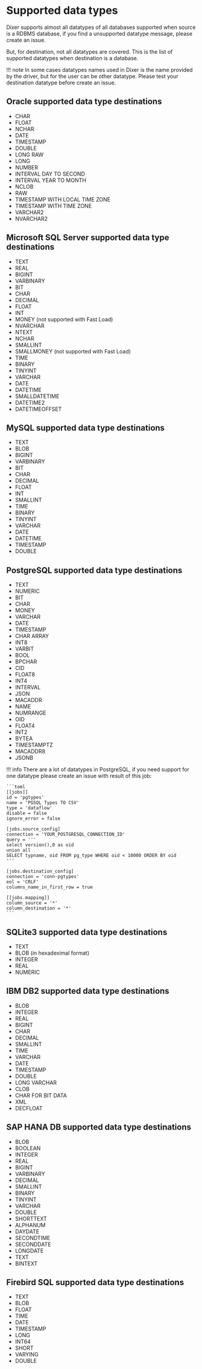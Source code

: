 # Supported data types

Dixer supports almost all datatypes of all databases supported when source is a RDBMS database, if you find a unsupported datatype message, please create an issue.

But, for destination, not all datatypes are covered. This is the list of supported datatypes when destination is a database.

!!! note
    In some cases datatypes names used in Dixer is the name provided by the driver, but for the user can be other datatype. Please test your destination datatype before create an issue.

## Oracle supported data type destinations

- CHAR
- FLOAT
- NCHAR
- DATE
- TIMESTAMP
- DOUBLE
- LONG RAW
- LONG
- NUMBER
- INTERVAL DAY TO SECOND
- INTERVAL YEAR TO MONTH
- NCLOB
- RAW
- TIMESTAMP WITH LOCAL TIME ZONE
- TIMESTAMP WITH TIME ZONE
- VARCHAR2
- NVARCHAR2

## Microsoft SQL Server supported data type destinations

- TEXT
- REAL
- BIGINT
- VARBINARY
- BIT
- CHAR
- DECIMAL
- FLOAT
- INT
- MONEY (not supported with Fast Load)
- NVARCHAR
- NTEXT
- NCHAR
- SMALLINT
- SMALLMONEY (not supported with Fast Load)
- TIME
- BINARY
- TINYINT
- VARCHAR
- DATE
- DATETIME
- SMALLDATETIME
- DATETIME2
- DATETIMEOFFSET

## MySQL supported data type destinations

- TEXT
- BLOB
- BIGINT
- VARBINARY
- BIT
- CHAR
- DECIMAL
- FLOAT
- INT
- SMALLINT
- TIME
- BINARY
- TINYINT
- VARCHAR
- DATE
- DATETIME
- TIMESTAMP
- DOUBLE

## PostgreSQL supported data type destinations

- TEXT
- NUMERIC
- BIT
- CHAR
- MONEY
- VARCHAR
- DATE
- TIMESTAMP
- CHAR ARRAY
- INT8
- VARBIT
- BOOL
- BPCHAR
- CID
- FLOAT8
- INT4
- INTERVAL
- JSON
- MACADDR
- NAME
- NUMRANGE
- OID
- FLOAT4
- INT2
- BYTEA
- TIMESTAMPTZ
- MACADDR8
- JSONB

!!! info
    There are a lot of datatypes in PostgreSQL, if you need support for one datatype please create an issue with result of this job:

    ```toml
    [[jobs]]
    id = 'pgtypes'
    name = 'PGSQL Types TO CSV'
    type = 'dataflow'
    disable = false
    ignore_error = false

    [jobs.source_config]
    connection = 'YOUR_POSTGRESQL_CONNECTION_ID'
    query = '''
    select version(),0 as oid
    union all
    SELECT typname, oid FROM pg_type WHERE oid < 10000 ORDER BY oid
    '''

    [jobs.destination_config]
    connection = 'conn-pgtypes'
    eol = 'CRLF'
    columns_name_in_first_row = true

    [[jobs.mapping]]
    column_source = '*'
    column_destination = '*'
    ```

## SQLite3 supported data type destinations

- TEXT
- BLOB (in hexadeximal format)
- INTEGER
- REAL
- NUMERIC

## IBM DB2 supported data type destinations

- BLOB
- INTEGER
- REAL
- BIGINT
- CHAR
- DECIMAL
- SMALLINT
- TIME
- VARCHAR
- DATE
- TIMESTAMP
- DOUBLE
- LONG VARCHAR
- CLOB
- CHAR FOR BIT DATA
- XML
- DECFLOAT

## SAP HANA DB supported data type destinations

- BLOB
- BOOLEAN
- INTEGER
- REAL
- BIGINT
- VARBINARY
- DECIMAL
- SMALLINT
- BINARY
- TINYINT
- VARCHAR
- DOUBLE
- SHORTTEXT
- ALPHANUM
- DAYDATE
- SECONDTIME
- SECONDDATE
- LONGDATE
- TEXT
- BINTEXT

## Firebird SQL supported data type destinations

- TEXT
- BLOB
- FLOAT
- TIME
- DATE
- TIMESTAMP
- LONG
- INT64
- SHORT
- VARYING
- DOUBLE